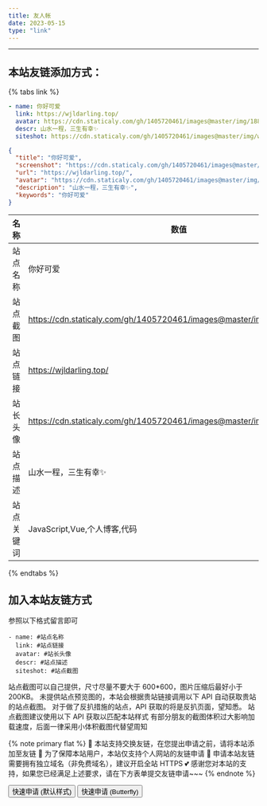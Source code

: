 ```yaml
---
title: 友人帐
date: 2023-05-15
type: "link"
---
```


---

## 本站友链添加方式：

{% tabs link %}

<!-- tab 🙋 butterfly-💭candy -->

```yml
- name: 你好可爱
  link: https://wjldarling.top/
  avatar: https://cdn.staticaly.com/gh/1405720461/images@master/img/188.jpg
  descr: 山水一程，三生有幸✨
  siteshot: https://cdn.staticaly.com/gh/1405720461/images@master/img/wjldarling.webp
```

<!-- endtab -->

<!-- tab 🥗Volantis -->

```JSON
{
  "title": "你好可爱",
  "screenshot": "https://cdn.staticaly.com/gh/1405720461/images@master/img/wjldarling.webp",
  "url": "https://wjldarling.top/",
  "avatar": "https://cdn.staticaly.com/gh/1405720461/images@master/img/188.jpg",
  "description": "山水一程，三生有幸✨",
  "keywords": "你好可爱"
}
```

<!-- endtab -->

<!-- tab 🌴General -->

| 名称       | 数值                                                                      |
| ---------- | ------------------------------------------------------------------------- |
| 站点名称   | 你好可爱                                                                  |
| 站点截图   | https://cdn.staticaly.com/gh/1405720461/images@master/img/wjldarling.webp |
| 站点链接   | https://wjldarling.top/                                                   |
| 站长头像   | https://cdn.staticaly.com/gh/1405720461/images@master/img/188.jpg         |
| 站点描述   | 山水一程，三生有幸✨                                                       |
| 站点关键词 | JavaScript,Vue,个人博客,代码                                         |

<!-- endtab -->

{% endtabs %}

## 加入本站友链方式

参照以下格式留言即可

```YML
- name: #站点名称
  link: #站点链接
  avatar: #站长头像
  descr: #站点描述
  siteshot: #站点截图
```

站点截图可以自己提供，尺寸尽量不要大于 600\*600，图片压缩后最好小于 200KB。
未提供站点预览图的，本站会根据贵站链接调用以下 API 自动获取贵站的站点截图。
对于做了反扒措施的站点，API 获取的将是反扒页面，望知悉。
站点截图建议使用以下 API 获取以匹配本站样式
有部分朋友的截图体积过大影响加载速度，后面一律采用小体积截图代替望周知

{% note primary flat %}
🎉 本站支持交换友链，在您提出申请之前，请将本站添加至友链
🥗 为了保障本站用户，本站仅支持个人网站的友链申请
🍧 申请本站友链需要拥有独立域名（非免费域名），建议开启全站 HTTPS
💕 感谢您对本站的支持，如果您已经满足上述要求，请在下方表单提交友链申请~~~
{% endnote %}

<div class="addBtn"><button onclick="leonus.linkCom()"><i class="fa-solid fa-circle-plus"></i>快速申请 (默认样式)</button> <button onclick="leonus.linkCom(&quot;bf&quot;)"><i class="fa-solid fa-circle-plus"></i>快速申请 (Butterfly)</button></div>
<link rel="stylesheet" href="/css/kslink.css">
<script src="/js/kslink.js"></script>
